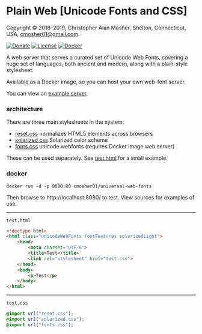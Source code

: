 # Plain Web [Unicode Fonts and CSS]

Copyright © 2018–2019, Christopher Alan Mosher, Shelton, Connecticut, USA, <cmosher01@gmail.com>.

[![Donate](https://img.shields.io/badge/Donate-PayPal-green.svg)](https://www.paypal.com/cgi-bin/webscr?cmd=_s-xclick&hosted_button_id=CVSSQ2BWDCKQ2)
[![License](https://img.shields.io/github/license/cmosher01/Tei-Server.svg)](https://www.gnu.org/licenses/gpl.html)
[![Docker](https://img.shields.io/docker/cloud/build/cmosher01/universal-web-fonts?label=Docker)](https://hub.docker.com/r/cmosher01/universal-web-fonts)

A web server that serves a curated set of Unicode Web Fonts, covering a huge set of languages,
both ancient and modern, along with a plain-style stylesheet.

Available as a Docker image, so you can host your own web-font server.

You can view an [example server](https://mosher.mine.nu/uniwebfonts/).

### architecture

There are three main stylesheets in the system:

* [reset.css](reset.css) normalizes HTML5 elements across browsers
* [solarized.css](solarized.css) Solarized color scheme
* [fonts.css](fonts.css) unicode webfonts (requires Docker image web server)

These can be used separately. See [test.html](test/test.html) for a small example.

### docker

```shell script
docker run -d -p 8080:80 cmosher01/universal-web-fonts
```

Then browse to http://localhost:8080/ to test. View sources for examples of use.

---
`test.html`
```html
<!doctype html>
<html class="unicodeWebFonts fontFeatures solarizedLight">
    <head>
        <meta charset="UTF-8">
        <title>Test</title>
        <link rel="stylesheet" href="test.css">
    </head>
    <body>
        <p>Test</p>
    </body>
</html>
```
---
`test.css`
```css
@import url("reset.css");
@import url("solarized.css");
@import url("fonts.css");
```

